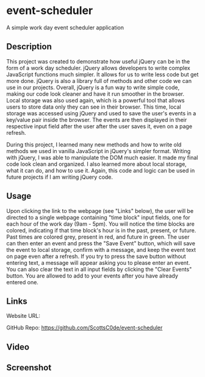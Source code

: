 # event-scheduler
A simple work day event scheduler application

## Description

This project was created to demonstrate how useful jQuery can be in the form of a work day scheduler. jQuery allows developers to write complex JavaScript functions much simpler. It allows for us to write less code but get more done. jQuery is also a library full of methods and other code we can use in our projects. Overall, jQuery is a fun way to write simple code, making our code look cleaner and have it run smoother in the browser. Local storage was also used again, which is a powerful tool that allows users to store data only they can see in their browser. This time, local storage was accessed using jQuery and used to save the user's events in a key/value pair inside the browser. The events are then displayed in their respective input field after the user after the user saves it, even on a page refresh.

During this project, I learned many new methods and how to write old methods we used in vanilla JavaScript in jQuery's simpler format. Writing with jQuery, I was able to manipulate the DOM much easier. It made my final code look clean and organized. I also learned more about local storage, what it can do, and how to use it. Again, this code and logic can be used in future projects if I am writing jQuery code.

## Usage

Upon clicking the link to the webpage (see "Links" below), the user will be directed to a single webpage containing "time block" input fields, one for each hour of the work day (9am - 5pm). You will notice the time blocks are colored, indicating if that time block's hour is in the past, present, or future. Past times are colored grey, present in red, and future in green. The user can then enter an event and press the "Save Event" button, which will save the event to local storage, confirm with a message, and keep the event text on page even after a refresh. If you try to press the save button without entering text, a message will appear asking you to please enter an event. You can also clear the text in all input fields by clicking the "Clear Events" button. You are allowed to add to your events after you have already entered one. 

## Links

Website URL: 

GitHub Repo: https://github.com/ScottsC0de/event-scheduler

## Video 

## Screenshot
